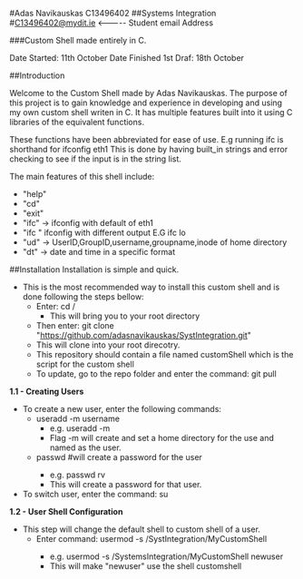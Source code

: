 #Adas Navikauskas C13496402
##Systems Integration
#C13496402@mydit.ie <----- Student email Address

###Custom Shell made entirely in C.

Date Started: 11th October
Date Finished 1st Draf: 18th October

##Introduction

Welcome to the Custom Shell made by Adas Navikauskas.
The purpose of this project is to gain knowledge and experience
in developing and using my own custom shell writen in C.
It has multiple features built into it using C libraries of the
equivalent functions.

These functions have been abbreviated for ease of use.
E.g running ifc is shorthand for ifconfig eth1
This is done by having built_in strings and error checking
to see if the input is in the string list.

The main features of this shell include:

- "help"
- "cd"
- "exit"
- "ifc" -> ifconfig with default of eth1
- "ifc <argument>" ifconfig with different output
        E.G ifc lo
- "ud" -> UserID,GroupID,username,groupname,inode of home directory
- "dt" -> date and time in a specific format

##Installation
Installation is simple and quick.
- This is the most recommended way to install this custom shell and is done following the steps bellow:
	- Enter: cd /
		- This will bring you to your root directory
	- Then enter: git clone "https://github.com/adasnavikauskas/SystIntegration.git"
	- This will clone into your root direcotry.
	- This repository should contain a file named customShell which is the script for the custom shell
	- To update, go to the repo folder and enter the command: git pull

**1.1 - Creating Users**
- To create a new user, enter the following commands:
	- useradd -m username
		- e.g. useradd -m <new user>
		- Flag -m will create and set a home directory for the use and named as the user.
	- passwd <user> #will create a password for the user
		- e.g. passwd rv
		- This will create a password for that user.
- To switch user, enter the command: su <user>

**1.2 - User Shell Configuration**
- This step will change the default shell to custom shell of a user.
	- Enter command: usermod -s /SystIntegration/MyCustomShell <user>	
		- e.g. usermod -s /SystemsIntegration/MyCustomShell newuser
		- This will make "newuser" use the shell customshell

